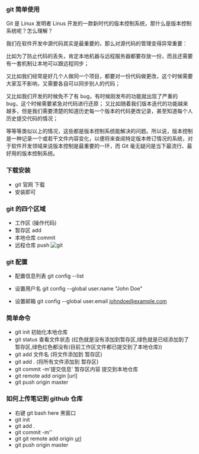 ### git 简单使用

Git 是 Linux 发明者 Linus 开发的一款新时代的版本控制系统，那什么是版本控制系统呢？怎么理解？

我们在软件开发中源代码其实是最重要的，那么对源代码的管理变得异常重要：

比如为了防止代码的丢失，肯定本地机器与远程服务器都要存放一份，而且还需要有一套机制让本地可以跟远程同步；

又比如我们经常是好几个人做同一个项目，都要对一份代码做更改，这个时候需要大家互不影响，又需要各自可以同步别人的代码；

又比如我们开发的时候免不了有 bug，有时候刚发布的功能就出现了严重的 bug，这个时候需要紧急对代码进行还原；
又比如随着我们版本迭代的功能越来越多，但是我们需要清楚的知道历史每一个版本的代码更改记录，甚至知道每个人历史提交代码的情况；

等等等类似以上的情况，这些都是版本控制系统能解决的问题。所以说，版本控制是一种记录一个或若干文件内容变化，以便将来查阅特定版本修订情况的系统，对于软件开发领域来说版本控制是最重要的一环，而 Git 毫无疑问是当下最流行、最好用的版本控制系统。

### 下载安装

-   git 官网 下载
-   安装即可

### git 的四个区域

-   工作区 (操作代码)
-   暂存区 add
-   本地仓库 commit
-   远程仓库 push
    ![git](https://user-gold-cdn.xitu.io/2019/1/23/168766ec478de231?imageView2/0/w/1280/h/960/format/webp/ignore-error/1)

### git 配置

-   配置信息列表
    git config --list

-   设置用户名
    git config --global user.name "John Doe"

-   设置邮箱
    git config --global user.email johndoe@example.com

### 简单命令

-   git init 初始化本地仓库
-   git status 查看文件状态 (红色就是没有添加到暂存区,绿色就是已经添加到了暂存区,绿色红色都没有(目前工作区文件都已提交到了本地仓库))
-   git add 文件名 (将文件添加到 暂存区)
-   git add . (将所有文件添加到 暂存区)
-   git commit -m'提交信息' 暂存区内容 提交到本地仓库
-   git remote add origin [url]
-   git push origin master

### 如何上传笔记到 github 仓库

-   右键 git bash here 黑窗口
-   git init
-   git add .
-   git commit -m''
-   git git remote add origin [url](只需第一次)
-   git push origin master

